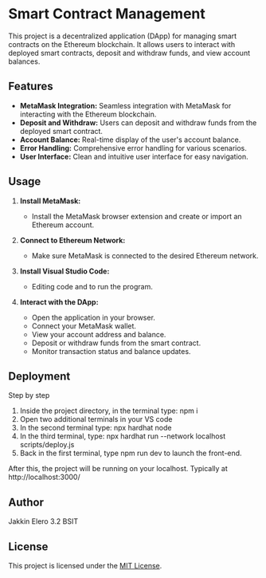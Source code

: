 # Smart Contract Management

This project is a decentralized application (DApp) for managing smart contracts on the Ethereum blockchain. It allows users to interact with deployed smart contracts, deposit and withdraw funds, and view account balances.

## Features

- **MetaMask Integration:** Seamless integration with MetaMask for interacting with the Ethereum blockchain.
- **Deposit and Withdraw:** Users can deposit and withdraw funds from the deployed smart contract.
- **Account Balance:** Real-time display of the user's account balance.
- **Error Handling:** Comprehensive error handling for various scenarios.
- **User Interface:** Clean and intuitive user interface for easy navigation.

## Usage

1. **Install MetaMask:**
   - Install the MetaMask browser extension and create or import an Ethereum account.

2. **Connect to Ethereum Network:**
   - Make sure MetaMask is connected to the desired Ethereum network.

3. **Install Visual Studio Code:**
   - Editing code and to run the program.

4. **Interact with the DApp:**
   - Open the application in your browser.
   - Connect your MetaMask wallet.
   - View your account address and balance.
   - Deposit or withdraw funds from the smart contract.
   - Monitor transaction status and balance updates.

## Deployment
Step by step
1. Inside the project directory, in the terminal type: npm i
2. Open two additional terminals in your VS code
3. In the second terminal type: npx hardhat node
4. In the third terminal, type: npx hardhat run --network localhost scripts/deploy.js
5. Back in the first terminal, type npm run dev to launch the front-end.

After this, the project will be running on your localhost. 
Typically at http://localhost:3000/

## Author

Jakkin Elero
3.2 BSIT

## License

This project is licensed under the [MIT License](LICENSE).

